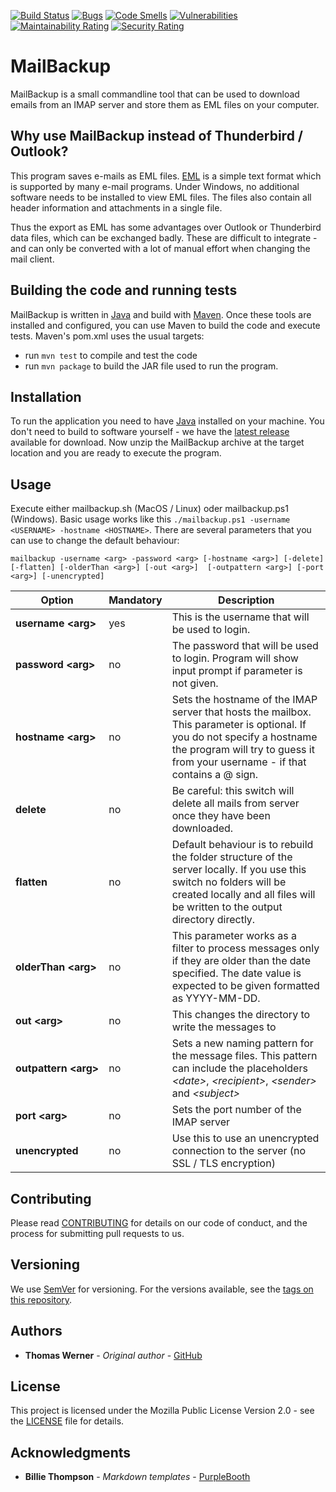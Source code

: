 [![Build Status](https://dev.azure.com/huddeldaddel/Personal%20Projects/_apis/build/status/huddeldaddel.mailbackup?branchName=master)](https://dev.azure.com/huddeldaddel/Personal%20Projects/_build/latest?definitionId=8&branchName=master) [![Bugs](https://sonarcloud.io/api/project_badges/measure?project=huddeldaddel_mailbackup&metric=bugs)](https://sonarcloud.io/summary/new_code?id=huddeldaddel_mailbackup) [![Code Smells](https://sonarcloud.io/api/project_badges/measure?project=huddeldaddel_mailbackup&metric=code_smells)](https://sonarcloud.io/summary/new_code?id=huddeldaddel_mailbackup) [![Vulnerabilities](https://sonarcloud.io/api/project_badges/measure?project=huddeldaddel_mailbackup&metric=vulnerabilities)](https://sonarcloud.io/summary/new_code?id=huddeldaddel_mailbackup) [![Maintainability Rating](https://sonarcloud.io/api/project_badges/measure?project=huddeldaddel_mailbackup&metric=sqale_rating)](https://sonarcloud.io/summary/new_code?id=huddeldaddel_mailbackup) [![Security Rating](https://sonarcloud.io/api/project_badges/measure?project=huddeldaddel_mailbackup&metric=security_rating)](https://sonarcloud.io/summary/new_code?id=huddeldaddel_mailbackup)

# MailBackup

MailBackup is a small commandline tool that can be used to download emails from an IMAP server and store them as EML 
files on your computer.

## Why use MailBackup instead of Thunderbird / Outlook?

This program saves e-mails as EML files. [EML](http://www.ietf.org/rfc/rfc0822.txt) is a simple text format which is 
supported by many e-mail programs. Under Windows, no additional software needs to be installed to view EML files. The 
files also contain all header information and attachments in a single file.

Thus the export as EML has some advantages over Outlook or Thunderbird data files, which can be exchanged badly. These
are difficult to integrate - and can only be converted with a lot of manual effort when changing the mail client.

## Building the code and running tests

MailBackup is written in [Java](https://openjdk.java.net/projects/jdk/11/) and build with 
[Maven](https://maven.apache.org/). Once these tools are installed and configured, you can use Maven to build the code
 and execute tests. Maven's pom.xml uses the usual targets:

* run `mvn test` to compile and test the code
* run `mvn package` to build the JAR file used to run the program.

## Installation

To run the application you need to have [Java](https://openjdk.java.net/projects/jdk/11/) installed on your machine.
You don't need to build to software yourself - we have the 
[latest release](https://github.com/huddeldaddel/mailbackup/releases/download/v1.0.0/v1.0.0.zip) available for download. 
Now unzip the MailBackup archive at the target location and you are ready to execute the program.

## Usage

Execute either mailbackup.sh (MacOS / Linux) oder mailbackup.ps1 (Windows). Basic usage works like this 
`./mailbackup.ps1 -username <USERNAME> -hostname <HOSTNAME>`. 
There are several parameters that you can use to change the default behaviour:

`mailbackup -username <arg> -password <arg> [-hostname <arg>] [-delete] [-flatten] [-olderThan <arg>] [-out <arg>] 
[-outpattern <arg>] [-port <arg>] [-unencrypted]`
 
 | Option                          | Mandatory | Description                                                                                                                                                                                                |
 | ------------------------------- | --------- | ---------------------------------------------------------------------------------------------------------------------------------------------------------------------------------------------------------- |
 | **username&nbsp;&lt;arg&gt;**   | yes       | This is the username that will be used to login.                                                                                                                                                           |
 | **password&nbsp;&lt;arg&gt;**   | no        | The password that will be used to login. Program will show input prompt if parameter is not given.                                                                                                         |
 | **hostname&nbsp;&lt;arg&gt;**   | no        | Sets the hostname of the IMAP server that hosts the mailbox. This parameter is optional. If you do not specify a hostname the program will try to guess it from your username - if that contains a @ sign. |
 | **delete**                      | no        | Be careful: this switch will delete all mails from server once they have been downloaded.                                                                                                                  |
 | **flatten**                     | no        | Default behaviour is to rebuild the folder structure of the server locally. If you use this switch no folders will be created locally and all files will be written to the output directory directly.      |
 | **olderThan&nbsp;&lt;arg&gt;**  | no        | This parameter works as a filter to process messages only if they are older than the date specified. The date value is expected to be given formatted as YYYY-MM-DD.                                       |
 | **out&nbsp;&lt;arg&gt;**        | no        | This changes the directory to write the messages to                                                                                                                                                        |
 | **outpattern&nbsp;&lt;arg&gt;** | no        | Sets a new naming pattern for the message files. This pattern can include the placeholders *&lt;date&gt;*, *&lt;recipient&gt;*, *&lt;sender&gt;* and *&lt;subject&gt;*                                     |
 | **port&nbsp;&lt;arg&gt;**       | no        | Sets the port number of the IMAP server                                                                                                                                                                    |
 | **unencrypted**                 | no        | Use this to use an unencrypted connection to the server (no SSL / TLS encryption)                                                                                                                          |

## Contributing

Please read [CONTRIBUTING](CONTRIBUTING.md) for details on our code of conduct, and the process for submitting pull 
requests to us.

## Versioning

We use [SemVer](http://semver.org/) for versioning. For the versions available, see the 
[tags on this repository](https://github.com/huddeldaddel/mailbackup/tags).

## Authors

* **Thomas Werner** - *Original author* - [GitHub](https://github.com/huddeldaddel)

## License

This project is licensed under the Mozilla Public License Version 2.0 - see the [LICENSE](LICENSE.md) file for details.

## Acknowledgments

* **Billie Thompson** - *Markdown templates* - [PurpleBooth](https://github.com/PurpleBooth)
